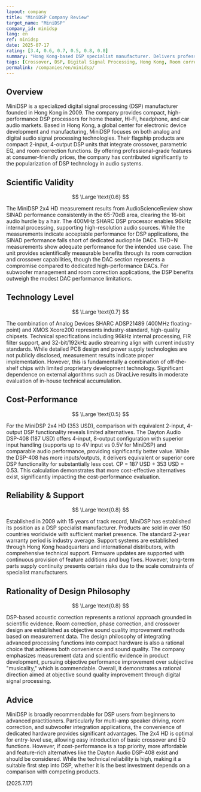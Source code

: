 ```yaml
---
layout: company
title: "MiniDSP Company Review"
target_name: "MiniDSP"
company_id: minidsp
lang: en
ref: minidsp
date: 2025-07-17
rating: [3.4, 0.6, 0.7, 0.5, 0.8, 0.8]
summary: "Hong Kong-based DSP specialist manufacturer. Delivers professional digital signal processing at reasonable prices. Technically solid with good price competitiveness."
tags: [Crossover, DSP, Digital Signal Processing, Hong Kong, Room correction]
permalink: /companies/en/minidsp/
---
```

## Overview

MiniDSP is a specialized digital signal processing (DSP) manufacturer founded in Hong Kong in 2009. The company provides compact, high-performance DSP processors for home theater, Hi-Fi, headphone, and car audio markets. Based in Hong Kong, a global center for electronic device development and manufacturing, MiniDSP focuses on both analog and digital audio signal processing technologies. Their flagship products are compact 2-input, 4-output DSP units that integrate crossover, parametric EQ, and room correction functions. By offering professional-grade features at consumer-friendly prices, the company has contributed significantly to the popularization of DSP technology in audio systems.

## Scientific Validity

$$ \Large \text{0.6} $$

The MiniDSP 2x4 HD measurement results from AudioScienceReview show SINAD performance consistently in the 65-70dB area, clearing the 16-bit audio hurdle by a hair. The 400MHz SHARC DSP processor enables 96kHz internal processing, supporting high-resolution audio sources. While the measurements indicate acceptable performance for DSP applications, the SINAD performance falls short of dedicated audiophile DACs. THD+N measurements show adequate performance for the intended use case. The unit provides scientifically measurable benefits through its room correction and crossover capabilities, though the DAC section represents a compromise compared to dedicated high-performance DACs. For subwoofer management and room correction applications, the DSP benefits outweigh the modest DAC performance limitations.

## Technology Level

$$ \Large \text{0.7} $$

The combination of Analog Devices SHARC ADSP21489 (400MHz floating-point) and XMOS Xcore200 represents industry-standard, high-quality chipsets. Technical specifications including 96kHz internal processing, FIR filter support, and 32-bit/192kHz audio streaming align with current industry standards. While detailed PCB design and power supply technologies are not publicly disclosed, measurement results indicate proper implementation. However, this is fundamentally a combination of off-the-shelf chips with limited proprietary development technology. Significant dependence on external algorithms such as DiracLive results in moderate evaluation of in-house technical accumulation.

## Cost-Performance

$$ \Large \text{0.5} $$

For the MiniDSP 2x4 HD (353 USD), comparison with equivalent 2-input, 4-output DSP functionality reveals limited alternatives. The Dayton Audio DSP-408 (187 USD) offers 4-input, 8-output configuration with superior input handling (supports up to 4V input vs 0.5V for MiniDSP) and comparable audio performance, providing significantly better value. While the DSP-408 has more inputs/outputs, it delivers equivalent or superior core DSP functionality for substantially less cost. CP = 187 USD ÷ 353 USD = 0.53. This calculation demonstrates that more cost-effective alternatives exist, significantly impacting the cost-performance evaluation.

## Reliability & Support

$$ \Large \text{0.8} $$

Established in 2009 with 15 years of track record, MiniDSP has established its position as a DSP specialist manufacturer. Products are sold in over 150 countries worldwide with sufficient market presence. The standard 2-year warranty period is industry average. Support systems are established through Hong Kong headquarters and international distributors, with comprehensive technical support. Firmware updates are supported with continuous provision of feature additions and bug fixes. However, long-term parts supply continuity presents certain risks due to the scale constraints of specialist manufacturers.

## Rationality of Design Philosophy

$$ \Large \text{0.8} $$

DSP-based acoustic correction represents a rational approach grounded in scientific evidence. Room correction, phase correction, and crossover design are established as objective sound quality improvement methods based on measurement data. The design philosophy of integrating advanced processing functions into compact hardware is also a rational choice that achieves both convenience and sound quality. The company emphasizes measurement data and scientific evidence in product development, pursuing objective performance improvement over subjective "musicality," which is commendable. Overall, it demonstrates a rational direction aimed at objective sound quality improvement through digital signal processing.

## Advice

MiniDSP is broadly recommendable for DSP users from beginners to advanced practitioners. Particularly for multi-amp speaker driving, room correction, and subwoofer integration applications, the convenience of dedicated hardware provides significant advantages. The 2x4 HD is optimal for entry-level use, allowing easy introduction of basic crossover and EQ functions. However, if cost-performance is a top priority, more affordable and feature-rich alternatives like the Dayton Audio DSP-408 exist and should be considered. While the technical reliability is high, making it a suitable first step into DSP, whether it is the best investment depends on a comparison with competing products.

(2025.7.17)